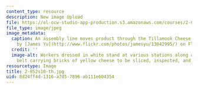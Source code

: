 ```yaml
---
content_type: resource
description: New image Upload
file: https://ol-ocw-studio-app-production.s3.amazonaws.com/courses/2-852-manufacturing-systems-analysis-spring-2010/8d24ff4d1316a7d57896ab111e604354_2-852s10-th.jpg
file_type: image/jpeg
image_metadata:
  caption: An assembly line moves product through the Tillamook Cheese Factory. (Photo
    by [James Yu](http://www.flickr.com/photos/jamesyu/13042995/) on Flickr.)
  credit: ''
  image-alt: Workers dressed in white stand at various stations along a  winding conveyor
    belt carrying bricks of yellow cheese to be sliced, inspected, and packaged.
resourcetype: Image
title: 2-852s10-th.jpg
uid: 8d24ff4d-1316-a7d5-7896-ab111e604354
---
```

